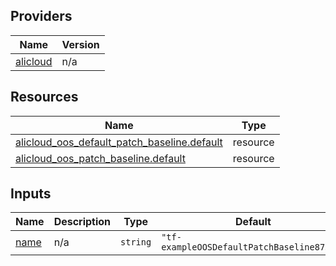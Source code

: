 <!-- BEGIN_TF_DOCS -->
## Providers

| Name | Version |
|------|---------|
| <a name="provider_alicloud"></a> [alicloud](#provider\_alicloud) | n/a |

## Resources

| Name | Type |
|------|------|
| [alicloud_oos_default_patch_baseline.default](https://registry.terraform.io/providers/hashicorp/alicloud/latest/docs/resources/oos_default_patch_baseline) | resource |
| [alicloud_oos_patch_baseline.default](https://registry.terraform.io/providers/hashicorp/alicloud/latest/docs/resources/oos_patch_baseline) | resource |

## Inputs

| Name | Description | Type | Default | Required |
|------|-------------|------|---------|:--------:|
| <a name="input_name"></a> [name](#input\_name) | n/a | `string` | `"tf-exampleOOSDefaultPatchBaseline87339"` | no |
<!-- END_TF_DOCS -->    